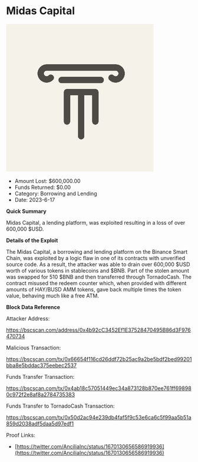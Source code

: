 # Midas Capital
![Midas Capital](/rektimages/Midas-Capital-2.png)
- Amount Lost: $600,000.00
- Funds Returned: $0.00
- Category: Borrowing and Lending
- Date: 2023-6-17

**Quick Summary**

Midas Capital, a lending platform, was exploited resulting in a loss of over 600,000 $USD.

  


 **Details of the Exploit**

The Midas Capital, a borrowing and lending platform on the Binance Smart Chain, was exploited by a logic flaw in one of its contracts with unverified source code. As a result, the attacker was able to drain over 600,000 $USD worth of various tokens in stablecoins and $BNB. Part of the stolen amount was swapped for 510 $BNB and then transferred through TornadoCash. The contract misused the redeem counter which, when provided with different amounts of HAY/BUSD AMM tokens, gave back multiple times the token value, behaving much like a free ATM.

  


 **Block Data Reference**

Attacker Address: 

https://bscscan.com/address/0x4b92cC3452Ef1E37528470495B86d3F976470734

  


Malicious Transaction: 

https://bscscan.com/tx/0x66654f116cd26ddf72b25ac9a2be5bdf2bed99201bba8e5bddac375eebec2537

  


Funds Transfer Transaction: 

https://bscscan.com/tx/0x4ab18c57051449ec34a873128b870ee761ff698980c972f2e8af8a2784735383

  


Funds Transfer to TornadoCash Transaction: 

https://bscscan.com/tx/0x50d2ac94e239db4faf5f9c53e6ca6c5f99aa5b51a859d2038adf5daa5d97edf1


Proof Links:
- [https://twitter.com/AnciliaInc/status/1670130656586919936](https://twitter.com/AnciliaInc/status/1670130656586919936)


